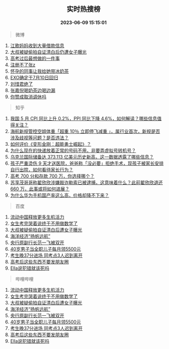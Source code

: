 <div align="center"><h2>实时热搜榜</h2><h4>2023-06-09 15:15:01</h4></div>

> 微博  

1. [江歌妈妈收到大量借款信息](https://s.weibo.com/weibo?q=%23%E6%B1%9F%E6%AD%8C%E5%A6%88%E5%A6%88%E6%94%B6%E5%88%B0%E5%A4%A7%E9%87%8F%E5%80%9F%E6%AC%BE%E4%BF%A1%E6%81%AF%23&t=31&band_rank=1&Refer=top)<br />
2. [大叔被疑偷拍自证清白后仍遭女子曝光](https://s.weibo.com/weibo?q=%23%E5%A4%A7%E5%8F%94%E8%A2%AB%E7%96%91%E5%81%B7%E6%8B%8D%E8%87%AA%E8%AF%81%E6%B8%85%E7%99%BD%E5%90%8E%E4%BB%8D%E9%81%AD%E5%A5%B3%E5%AD%90%E6%9B%9D%E5%85%89%23&t=31&band_rank=2&Refer=top)<br />
3. [高考过后最想做的一件事](https://s.weibo.com/weibo?q=%23%E9%AB%98%E8%80%83%E8%BF%87%E5%90%8E%E6%9C%80%E6%83%B3%E5%81%9A%E7%9A%84%E4%B8%80%E4%BB%B6%E4%BA%8B%23&t=31&band_rank=3&Refer=top)<br />
4. [注册不了张z](https://s.weibo.com/weibo?q=%23%E6%B3%A8%E5%86%8C%E4%B8%8D%E4%BA%86%E5%BC%A0z%23&t=31&band_rank=4&Refer=top)<br />
5. [怀孕的同事让我给她带冰奶茶](https://s.weibo.com/weibo?q=%23%E6%80%80%E5%AD%95%E7%9A%84%E5%90%8C%E4%BA%8B%E8%AE%A9%E6%88%91%E7%BB%99%E5%A5%B9%E5%B8%A6%E5%86%B0%E5%A5%B6%E8%8C%B6%23&t=31&band_rank=5&Refer=top)<br />
6. [EXO确定于7月10日回归](https://s.weibo.com/weibo?q=%23EXO%E7%A1%AE%E5%AE%9A%E4%BA%8E7%E6%9C%8810%E6%97%A5%E5%9B%9E%E5%BD%92%23&t=31&band_rank=6&Refer=top)<br />
7. [刘惜君绝了](https://s.weibo.com/weibo?q=%E5%88%98%E6%83%9C%E5%90%9B%E7%BB%9D%E4%BA%86&t=31&band_rank=7&Refer=top)<br />
8. [张嘉倪喝奶茶边喝边漏](https://s.weibo.com/weibo?q=%23%E5%BC%A0%E5%98%89%E5%80%AA%E5%96%9D%E5%A5%B6%E8%8C%B6%E8%BE%B9%E5%96%9D%E8%BE%B9%E6%BC%8F%23&t=31&band_rank=8&Refer=top)<br />
9. [你赞成取消调休吗](https://s.weibo.com/weibo?q=%23%E4%BD%A0%E8%B5%9E%E6%88%90%E5%8F%96%E6%B6%88%E8%B0%83%E4%BC%91%E5%90%97%23&t=31&band_rank=9&Refer=top)<br />

> 知乎  

1. [我国 5 月 CPI 同比上升 0.2%，PPI 同比下降 4.6%，如何解读？哪些信息值得关注？](https://www.zhihu.com/question/605623897)<br />
2. [海航新规管控空姐体重「超重 10％ 立即停飞减重 」，属行业首次，新规是否涉及歧视等问题？是否违法？](https://www.zhihu.com/question/605556110)<br />
3. [如何评价《变形金刚：超能勇士崛起》？](https://www.zhihu.com/question/605098353)<br />
4. [为什么现在的快递放着正常的号码不用，非要弄虚拟号转机号？](https://www.zhihu.com/question/600192558)<br />
5. [乌克兰国际储备达 373.113 亿美元历史新高，这一数据透露了哪些信息？](https://www.zhihu.com/question/605234200)<br />
6. [孩子严重烫伤 9 天才送医院，爸爸称「没必要」拒绝手术，现孩子被家长安排自行出院，如何看待家长行为？](https://www.zhihu.com/question/604863474)<br />
7. [高考 700 分和存款 700 万，你选择哪个？](https://www.zhihu.com/question/605422526)<br />
8. [苏享茂哥哥称翟欣欣涉嫌敲诈勒索已被逮捕，这意味着什么？此前翟欣欣退还 660 万，此事或将如何进展？](https://www.zhihu.com/question/605647767)<br />
9. [为什么华为手机国产率这么高，价格却降不下来？](https://www.zhihu.com/question/604699463)<br />

> 百度  

1. [流动中国释放更多生机活力](https://www.baidu.com/s?wd=%E6%B5%81%E5%8A%A8%E4%B8%AD%E5%9B%BD%E9%87%8A%E6%94%BE%E6%9B%B4%E5%A4%9A%E7%94%9F%E6%9C%BA%E6%B4%BB%E5%8A%9B&sa=fyb_news&rsv_dl=fyb_news)<br />
2. [女生考完哭着说终于不用做数学了](https://www.baidu.com/s?wd=%E5%A5%B3%E7%94%9F%E8%80%83%E5%AE%8C%E5%93%AD%E7%9D%80%E8%AF%B4%E7%BB%88%E4%BA%8E%E4%B8%8D%E7%94%A8%E5%81%9A%E6%95%B0%E5%AD%A6%E4%BA%86&sa=fyb_news&rsv_dl=fyb_news)<br />
3. [大叔被疑偷拍自证清白后遭女子曝光](https://www.baidu.com/s?wd=%E5%A4%A7%E5%8F%94%E8%A2%AB%E7%96%91%E5%81%B7%E6%8B%8D%E8%87%AA%E8%AF%81%E6%B8%85%E7%99%BD%E5%90%8E%E9%81%AD%E5%A5%B3%E5%AD%90%E6%9B%9D%E5%85%89&sa=fyb_news&rsv_dl=fyb_news)<br />
4. [海洋经济“扬帆远航”](https://www.baidu.com/s?wd=%E6%B5%B7%E6%B4%8B%E7%BB%8F%E6%B5%8E%E2%80%9C%E6%89%AC%E5%B8%86%E8%BF%9C%E8%88%AA%E2%80%9D&sa=fyb_news&rsv_dl=fyb_news)<br />
5. [央行原副行长范一飞被双开](https://www.baidu.com/s?wd=%E5%A4%AE%E8%A1%8C%E5%8E%9F%E5%89%AF%E8%A1%8C%E9%95%BF%E8%8C%83%E4%B8%80%E9%A3%9E%E8%A2%AB%E5%8F%8C%E5%BC%80&sa=fyb_news&rsv_dl=fyb_news)<br />
6. [40岁男子当全职儿子每月领5500元](https://www.baidu.com/s?wd=40%E5%B2%81%E7%94%B7%E5%AD%90%E5%BD%93%E5%85%A8%E8%81%8C%E5%84%BF%E5%AD%90%E6%AF%8F%E6%9C%88%E9%A2%865500%E5%85%83&sa=fyb_news&rsv_dl=fyb_news)<br />
7. [考生晚37分进场 同考点3人迟到离开](https://www.baidu.com/s?wd=%E8%80%83%E7%94%9F%E6%99%9A37%E5%88%86%E8%BF%9B%E5%9C%BA+%E5%90%8C%E8%80%83%E7%82%B93%E4%BA%BA%E8%BF%9F%E5%88%B0%E7%A6%BB%E5%BC%80&sa=fyb_news&rsv_dl=fyb_news)<br />
8. [高考后这些东西不要发朋友圈](https://www.baidu.com/s?wd=%E9%AB%98%E8%80%83%E5%90%8E%E8%BF%99%E4%BA%9B%E4%B8%9C%E8%A5%BF%E4%B8%8D%E8%A6%81%E5%8F%91%E6%9C%8B%E5%8F%8B%E5%9C%88&sa=fyb_news&rsv_dl=fyb_news)<br />
9. [Ella说犯错就该死吗](https://www.baidu.com/s?wd=Ella%E8%AF%B4%E7%8A%AF%E9%94%99%E5%B0%B1%E8%AF%A5%E6%AD%BB%E5%90%97&sa=fyb_news&rsv_dl=fyb_news)<br />

> 哔哩哔哩  

1. [流动中国释放更多生机活力](https://www.baidu.com/s?wd=%E6%B5%81%E5%8A%A8%E4%B8%AD%E5%9B%BD%E9%87%8A%E6%94%BE%E6%9B%B4%E5%A4%9A%E7%94%9F%E6%9C%BA%E6%B4%BB%E5%8A%9B&sa=fyb_news&rsv_dl=fyb_news)<br />
2. [女生考完哭着说终于不用做数学了](https://www.baidu.com/s?wd=%E5%A5%B3%E7%94%9F%E8%80%83%E5%AE%8C%E5%93%AD%E7%9D%80%E8%AF%B4%E7%BB%88%E4%BA%8E%E4%B8%8D%E7%94%A8%E5%81%9A%E6%95%B0%E5%AD%A6%E4%BA%86&sa=fyb_news&rsv_dl=fyb_news)<br />
3. [大叔被疑偷拍自证清白后遭女子曝光](https://www.baidu.com/s?wd=%E5%A4%A7%E5%8F%94%E8%A2%AB%E7%96%91%E5%81%B7%E6%8B%8D%E8%87%AA%E8%AF%81%E6%B8%85%E7%99%BD%E5%90%8E%E9%81%AD%E5%A5%B3%E5%AD%90%E6%9B%9D%E5%85%89&sa=fyb_news&rsv_dl=fyb_news)<br />
4. [海洋经济“扬帆远航”](https://www.baidu.com/s?wd=%E6%B5%B7%E6%B4%8B%E7%BB%8F%E6%B5%8E%E2%80%9C%E6%89%AC%E5%B8%86%E8%BF%9C%E8%88%AA%E2%80%9D&sa=fyb_news&rsv_dl=fyb_news)<br />
5. [央行原副行长范一飞被双开](https://www.baidu.com/s?wd=%E5%A4%AE%E8%A1%8C%E5%8E%9F%E5%89%AF%E8%A1%8C%E9%95%BF%E8%8C%83%E4%B8%80%E9%A3%9E%E8%A2%AB%E5%8F%8C%E5%BC%80&sa=fyb_news&rsv_dl=fyb_news)<br />
6. [40岁男子当全职儿子每月领5500元](https://www.baidu.com/s?wd=40%E5%B2%81%E7%94%B7%E5%AD%90%E5%BD%93%E5%85%A8%E8%81%8C%E5%84%BF%E5%AD%90%E6%AF%8F%E6%9C%88%E9%A2%865500%E5%85%83&sa=fyb_news&rsv_dl=fyb_news)<br />
7. [考生晚37分进场 同考点3人迟到离开](https://www.baidu.com/s?wd=%E8%80%83%E7%94%9F%E6%99%9A37%E5%88%86%E8%BF%9B%E5%9C%BA+%E5%90%8C%E8%80%83%E7%82%B93%E4%BA%BA%E8%BF%9F%E5%88%B0%E7%A6%BB%E5%BC%80&sa=fyb_news&rsv_dl=fyb_news)<br />
8. [高考后这些东西不要发朋友圈](https://www.baidu.com/s?wd=%E9%AB%98%E8%80%83%E5%90%8E%E8%BF%99%E4%BA%9B%E4%B8%9C%E8%A5%BF%E4%B8%8D%E8%A6%81%E5%8F%91%E6%9C%8B%E5%8F%8B%E5%9C%88&sa=fyb_news&rsv_dl=fyb_news)<br />
9. [Ella说犯错就该死吗](https://www.baidu.com/s?wd=Ella%E8%AF%B4%E7%8A%AF%E9%94%99%E5%B0%B1%E8%AF%A5%E6%AD%BB%E5%90%97&sa=fyb_news&rsv_dl=fyb_news)<br />
